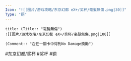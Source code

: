```yaml
---
Icon: "![[图片/游戏攻略/东京幻都 eX+/奖杯/毫髮無傷.png|30]]"
Type: "铜"
---
```

```ad-common-bronze-trophy
title: (Title:: "毫髮無傷")
![[图片/游戏攻略/东京幻都 eX+/奖杯/毫髮無傷.png|100]]

(Comment:: "在任一關卡中得到No Damage獎勵")
```

#东京幻都/奖杯 #奖杯 #铜

